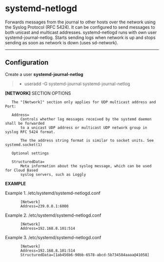 systemd-netlogd
===================

Forwards messages from the journal to other hosts over the network using
the Syslog Protocol (RFC 5424). It can be configured to send messages to
both unicast and multicast addresses. systemd-netlogd runs with own user
systemd-journal-netlog.  Starts sending logs when network is up and stops
sending as soon as network is down (uses sd-network).

-------------

Configuration
-------------

Create a user  **systemd-journal-netlog**
> - useradd -G systemd-journal systemd-journal-netlog


**[NETWORK]** SECTION OPTIONS


       The "[Network]" section only applies for UDP multicast address and Port:

       Address=
           Controls whether log messages received by the systemd daemon shall be forwarded
           to a unicast UDP address or multicast UDP network group in syslog RFC 5424 format.

           The the address string format is similar to socket units. See systemd.socket(1)

       Optional settings

       StructuredData=
           Meta information about the syslog message, which can be used for Cloud Based
           syslog servers, such as Loggly

**EXAMPLE**

 Example 1. /etc/systemd/systemd-netlogd.conf

           [Network]
           Address=239.0.0.1:6000

Example 2. /etc/systemd/systemd-netlogd.conf

           [Network]
           Address=192.168.8.101:514

Example 3. /etc/systemd/systemd-netlogd.conf

           [Network]
           Address=192.168.8.101:514
           StructuredData=[1ab456b6-90bb-6578-abcd-5b734584aaaa@41058]
